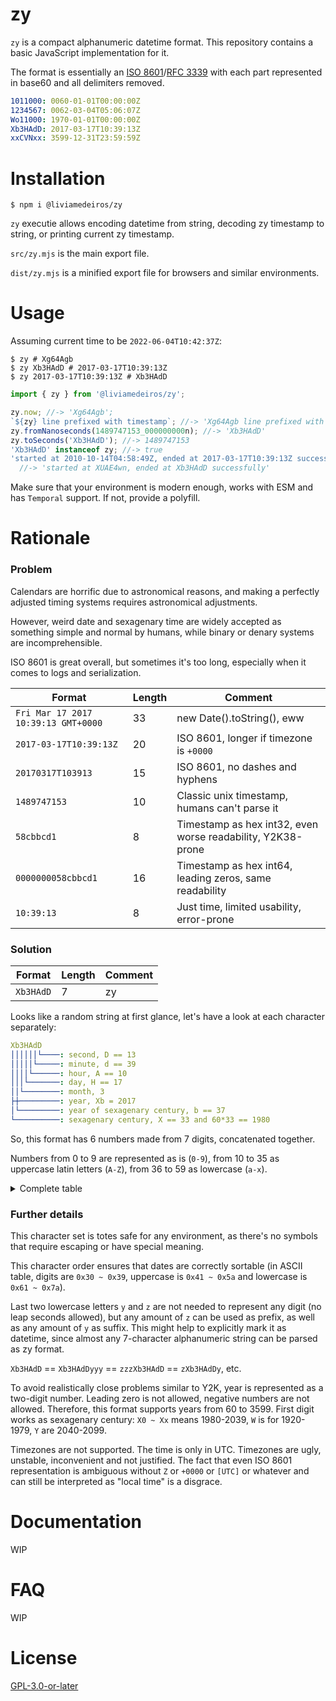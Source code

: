 # zy

`zy` is a compact alphanumeric datetime format. This repository contains a basic JavaScript implementation for it.

The format is essentially an [ISO 8601](https://www.iso.org/obp/ui/#iso:std:iso:8601:-1:ed-1:v1:en)/[RFC 3339](https://datatracker.ietf.org/doc/html/rfc3339) with each part represented in base60 and all delimiters removed.

```yaml
1011000: 0060-01-01T00:00:00Z
1234567: 0062-03-04T05:06:07Z
Wo11000: 1970-01-01T00:00:00Z
Xb3HAdD: 2017-03-17T10:39:13Z
xxCVNxx: 3599-12-31T23:59:59Z
```

# Installation

```console
$ npm i @liviamedeiros/zy
```

`zy` executie allows encoding datetime from string, decoding zy timestamp to string, or printing current zy timestamp.

`src/zy.mjs` is the main export file.

`dist/zy.mjs` is a minified export file for browsers and similar environments.

# Usage

Assuming current time to be `2022-06-04T10:42:37Z`:

```console
$ zy # Xg64Agb
$ zy Xb3HAdD # 2017-03-17T10:39:13Z
$ zy 2017-03-17T10:39:13Z # Xb3HAdD
```

```mjs
import { zy } from '@liviamedeiros/zy';

zy.now; //-> 'Xg64Agb';
`${zy} line prefixed with timestamp`; //-> 'Xg64Agb line prefixed with timestamp'
zy.fromNanoseconds(1489747153_000000000n); //-> 'Xb3HAdD'
zy.toSeconds('Xb3HAdD'); //-> 1489747153
'Xb3HAdD' instanceof zy; //-> true
'started at 2010-10-14T04:58:49Z, ended at 2017-03-17T10:39:13Z successfully'.replace(zy);
  //-> 'started at XUAE4wn, ended at Xb3HAdD successfully'
```

Make sure that your environment is modern enough, works with ESM and has `Temporal` support. If not, provide a polyfill.

# Rationale

### Problem

Calendars are horrific due to astronomical reasons, and making a perfectly adjusted timing systems requires astronomical adjustments.

However, weird date and sexagenary time are widely accepted as something simple and normal by humans, while binary or denary systems are incomprehensible.

ISO 8601 is great overall, but sometimes it's too long, especially when it comes to logs and serialization.

| Format                              | Length | Comment                                                     |
|-------------------------------------|--------|-------------------------------------------------------------|
| `Fri Mar 17 2017 10:39:13 GMT+0000` |     33 | new Date().toString(), eww                                  |
| `2017-03-17T10:39:13Z`              |     20 | ISO 8601, longer if timezone is `+0000`                     |
| `20170317T103913`                   |     15 | ISO 8601, no dashes and hyphens                             |
| `1489747153`                        |     10 | Classic unix timestamp, humans can't parse it               |
| `58cbbcd1`                          |      8 | Timestamp as hex int32, even worse readability, Y2K38-prone |
| `0000000058cbbcd1`                  |     16 | Timestamp as hex int64, leading zeros, same readability     |
| `10:39:13`                          |      8 | Just time, limited usability, error-prone                   |


### Solution

| Format                              | Length | Comment                                                     |
|-------------------------------------|--------|-------------------------------------------------------------|
| `Xb3HAdD`                           |      7 | zy                                                          |

Looks like a random string at first glance, let's have a look at each character separately:

```yaml
Xb3HAdD
││││││└────: second, D == 13
│││││└─────: minute, d == 39
││││└──────: hour, A == 10
│││└───────: day, H == 17
││└────────: month, 3
├┼─────────: year, Xb = 2017
│└─────────: year of sexagenary century, b == 37
└──────────: sexagenary century, X == 33 and 60*33 == 1980
```

So, this format has 6 numbers made from 7 digits, concatenated together.

Numbers from 0 to 9 are represented as is (`0-9`), from 10 to 35 as uppercase latin letters (`A-Z`), from 36 to 59 as lowercase (`a-x`).

<details>
<summary>Complete table</summary>

| denary | zy-sexagenary |
|--------|---------------|
|  0     | 0             |
|  1     | 1             |
|  2     | 2             |
|  3     | 3             |
|  4     | 4             |
|  5     | 5             |
|  6     | 6             |
|  7     | 7             |
|  8     | 8             |
|  9     | 9             |
| 10     | A             |
| 11     | B             |
| 12     | C             |
| 13     | D             |
| 14     | E             |
| 15     | F             |
| 16     | G             |
| 17     | H             |
| 18     | I             |
| 19     | J             |
| 20     | K             |
| 21     | L             |
| 22     | M             |
| 23     | N             |
| 24     | O             |
| 25     | P             |
| 26     | Q             |
| 27     | R             |
| 28     | S             |
| 29     | T             |
| 30     | U             |
| 31     | V             |
| 32     | W             |
| 33     | X             |
| 34     | Y             |
| 35     | Z             |
| 36     | a             |
| 37     | b             |
| 38     | c             |
| 39     | d             |
| 40     | e             |
| 41     | f             |
| 42     | g             |
| 43     | h             |
| 44     | i             |
| 45     | j             |
| 46     | k             |
| 47     | l             |
| 48     | m             |
| 49     | n             |
| 50     | o             |
| 51     | p             |
| 52     | q             |
| 53     | r             |
| 54     | s             |
| 55     | t             |
| 56     | u             |
| 57     | v             |
| 58     | w             |
| 59     | x             |
</details>

### Further details

This character set is totes safe for any environment, as there's no symbols that require escaping or have special meaning.

This character order ensures that dates are correctly sortable (in ASCII table, digits are `0x30 ~ 0x39`, uppercase is `0x41 ~ 0x5a` and lowercase is `0x61 ~ 0x7a`).

Last two lowercase letters `y` and `z` are not needed to represent any digit (no leap seconds allowed), but any amount of `z` can be used as prefix, as well as any amount of `y` as suffix. This might help to explicitly mark it as datetime, since almost any 7-character alphanumeric string can be parsed as zy format.

`Xb3HAdD` == `Xb3HAdDyyy` == `zzzXb3HAdD` == `zXb3HAdDy`, etc.

To avoid realistically close problems similar to Y2K, year is represented as a two-digit number. Leading zero is not allowed, negative numbers are not allowed. Therefore, this format supports years from 60 to 3599. First digit works as sexagenary century: `X0 ~ Xx` means 1980-2039, `W` is for 1920-1979, `Y` are 2040-2099.

Timezones are not supported. The time is only in UTC. Timezones are ugly, unstable, inconvenient and not justified. The fact that even ISO 8601 representation is ambiguous without `Z` or `+0000` or `[UTC]` or whatever and can still be interpreted as "local time" is a disgrace.

# Documentation

WIP

# FAQ

WIP

# License

[GPL-3.0-or-later](https://github.com/LiviaMedeiros/zy/blob/master/LICENSE)
